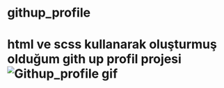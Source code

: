 # githup_profile
# html ve scss kullanarak oluşturmuş olduğum gith up profil projesi![Githup_profile gif](https://github.com/user-attachments/assets/c795e6f9-b0f9-42d9-b90f-7a01dbfcddc8)

